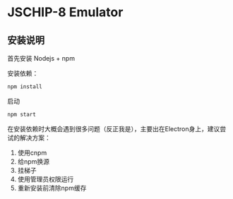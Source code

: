 # JSCHIP-8 Emulator

## 安装说明

首先安装 Nodejs + npm

安装依赖：

```bash
npm install
```

启动

```bash
npm start
```

在安装依赖时大概会遇到很多问题（反正我是），主要出在Electron身上，建议尝试的解决方案：

1. 使用cnpm
2. 给npm换源
3. 挂梯子
4. 使用管理员权限运行
5. 重新安装前清除npm缓存
